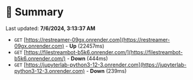 # 📖 Summary
Last updated: **7/6/2024, 3:13:37 AM**

- `GET` [https://restreamer-09gx.onrender.com](https://restreamer-09gx.onrender.com) - **Up** (22457ms)
- `GET` [https://filestreambot-b5k6.onrender.com/](https://filestreambot-b5k6.onrender.com/) - **Down** (444ms)
- `GET` [https://jupyterlab-python3-12-3.onrender.com](https://jupyterlab-python3-12-3.onrender.com) - **Down** (239ms)
